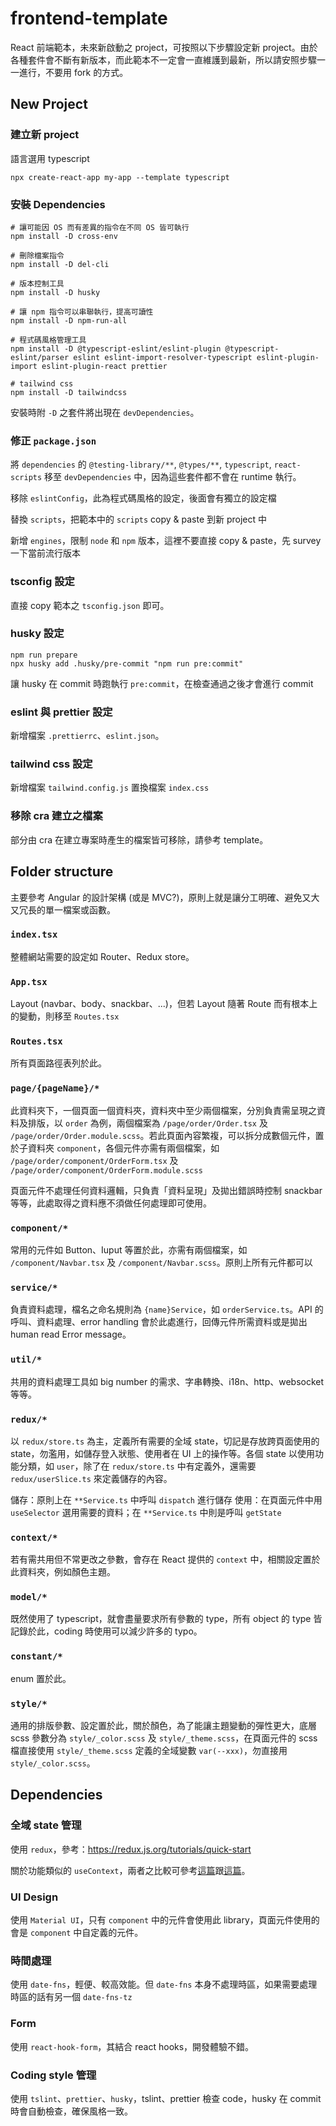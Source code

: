 # frontend-template

React 前端範本，未來新啟動之 project，可按照以下步驟設定新 project。由於各種套件會不斷有新版本，而此範本不一定會一直維護到最新，所以請安照步驟一一進行，不要用 fork 的方式。

## New Project

### 建立新 project
語言選用 typescript

```shell
npx create-react-app my-app --template typescript
```

### 安裝 Dependencies

```shell
# 讓可能因 OS 而有差異的指令在不同 OS 皆可執行
npm install -D cross-env

# 刪除檔案指令
npm install -D del-cli

# 版本控制工具
npm install -D husky

# 讓 npm 指令可以串聯執行，提高可讀性
npm install -D npm-run-all

# 程式碼風格管理工具
npm install -D @typescript-eslint/eslint-plugin @typescript-eslint/parser eslint eslint-import-resolver-typescript eslint-plugin-import eslint-plugin-react prettier

# tailwind css
npm install -D tailwindcss
```

安裝時附 `-D` 之套件將出現在 `devDependencies`。

### 修正 `package.json`

將 `dependencies` 的 `@testing-library/**`, `@types/**`, `typescript`, `react-scripts` 移至 `devDependencies` 中，因為這些套件都不會在 runtime 執行。

移除 `eslintConfig`，此為程式碼風格的設定，後面會有獨立的設定檔

替換 `scripts`，把範本中的 `scripts` copy & paste 到新 project 中

新增 `engines`，限制 `node` 和 `npm` 版本，這裡不要直接 copy & paste，先 survey 一下當前流行版本

### tsconfig 設定

直接 copy 範本之 `tsconfig.json` 即可。

### husky 設定

```
npm run prepare
npx husky add .husky/pre-commit "npm run pre:commit"
```
讓 husky 在 commit 時跑執行 `pre:commit`，在檢查通過之後才會進行 commit

### eslint 與 prettier 設定

新增檔案 `.prettierrc`、`eslint.json`。

### tailwind css 設定

新增檔案 `tailwind.config.js`
置換檔案 `index.css`


### 移除 cra 建立之檔案

部分由 cra 在建立專案時產生的檔案皆可移除，請參考 template。

## Folder structure

主要參考 Angular 的設計架構 (或是 MVC?)，原則上就是讓分工明確、避免又大又冗長的單一檔案或函數。

### `index.tsx`

整體網站需要的設定如 Router、Redux store。

### `App.tsx`

Layout (navbar、body、snackbar、...)，但若 Layout 隨著 Route 而有根本上的變動，則移至 `Routes.tsx`

### `Routes.tsx`

所有頁面路徑表列於此。

### `page/{pageName}/*`

此資料夾下，一個頁面一個資料夾，資料夾中至少兩個檔案，分別負責需呈現之資料及排版，以 `order` 為例，兩個檔案為 `/page/order/Order.tsx` 及 `/page/order/Order.module.scss`。若此頁面內容繁複，可以拆分成數個元件，置於子資料夾 `component`，各個元件亦需有兩個檔案，如 `/page/order/component/OrderForm.tsx` 及 `/page/order/component/OrderForm.module.scss`

頁面元件不處理任何資料邏輯，只負責「資料呈現」及拋出錯誤時控制 snackbar 等等，此處取得之資料應不須做任何處理即可使用。

### `component/*`

常用的元件如 Button、Iuput 等置於此，亦需有兩個檔案，如 `/component/Navbar.tsx` 及 `/component/Navbar.scss`。原則上所有元件都可以

### `service/*`

負責資料處理，檔名之命名規則為 `{name}Service`，如 `orderService.ts`。API 的呼叫、資料處理、error handling 會於此處進行，回傳元件所需資料或是拋出 human read Error message。

### `util/*`

共用的資料處理工具如 big number 的需求、字串轉換、i18n、http、websocket 等等。

### `redux/*`

以 `redux/store.ts` 為主，定義所有需要的全域 state，切記是存放跨頁面使用的 state，勿濫用，如儲存登入狀態、使用者在 UI 上的操作等。各個 state 以使用功能分類，如 `user`，除了在 `redux/store.ts` 中有定義外，還需要 `redux/userSlice.ts` 來定義儲存的內容。

儲存：原則上在 `**Service.ts` 中呼叫 `dispatch` 進行儲存
使用：在頁面元件中用 `useSelector` 選用需要的資料；在 `**Service.ts` 中則是呼叫 `getState`

### `context/*`

若有需共用但不常更改之參數，會存在 React 提供的 `context` 中，相關設定置於此資料夾，例如顏色主題。

### `model/*`

既然使用了 typescript，就會盡量要求所有參數的 type，所有 object 的 type 皆記錄於此，coding 時使用可以減少許多的 typo。

### `constant/*`

enum 置於此。

### `style/*`

通用的排版參數、設定置於此，關於顏色，為了能讓主題變動的彈性更大，底層 scss 參數分為 `style/_color.scss` 及 `style/_theme.scss`，在頁面元件的 scss 檔直接使用 `style/_theme.scss` 定義的全域變數 `var(--xxx)`，勿直接用 `style/_color.scss`。

## Dependencies

### 全域 state 管理

使用 `redux`，參考：https://redux.js.org/tutorials/quick-start

關於功能類似的 `useContext`，兩者之比較可參考[這篇](https://www.geeksforgeeks.org/whats-the-difference-between-usecontext-and-redux/)跟[這篇](https://dev.to/ruppysuppy/redux-vs-context-api-when-to-use-them-4k3p)。

### UI Design

使用 `Material UI`，只有 `component` 中的元件會使用此 library，頁面元件使用的會是 `component` 中自定義的元件。

### 時間處理

使用 `date-fns`，輕便、較高效能。但 `date-fns` 本身不處理時區，如果需要處理時區的話有另一個 `date-fns-tz`

### Form

使用 `react-hook-form`，其結合 react hooks，開發體驗不錯。

### Coding style 管理

使用 `tslint`、`prettier`、`husky`，tslint、prettier 檢查 code，husky 在 commit 時會自動檢查，確保風格一致。
